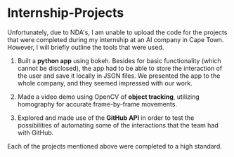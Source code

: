 # Internship-Projects

Unfortunately, due to NDA's, I am unable to upload the code for the projects that were completed during my internship at an AI company in Cape Town.
However, I will briefly outline the tools that were used.

1. Built a **python app** using bokeh. Besides for basic functionality (which cannot be disclosed), the app had to be able to store the interaction of the user and save it locally in JSON files. We presented the app to the whole company, and they seemed impressed with our work.

2. Made a video demo using OpenCV of **object tracking**, utilizing homography for accurate frame-by-frame movements.

3. Explored and made use of the **GitHub API** in order to test the possibilities of automating some of the interactions that the team had with GitHub.

Each of the projects mentioned above were completed to a high standard.
